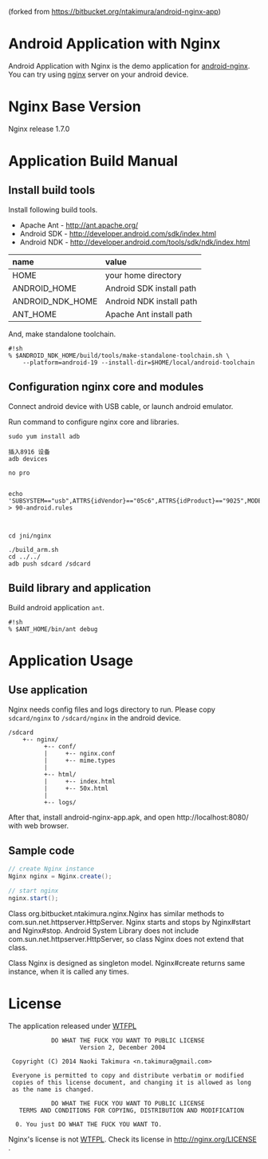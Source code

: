 (forked from https://bitbucket.org/ntakimura/android-nginx-app)

Android Application with Nginx
====================

Android Application with Nginx is the demo application for [android-nginx].
You can try using [nginx] server on your android device.

Nginx Base Version
====================

Nginx release 1.7.0

Application Build Manual
====================

Install build tools
--------------------
Install following build tools.

* Apache Ant - http://ant.apache.org/
* Android SDK - http://developer.android.com/sdk/index.html
* Android NDK - http://developer.android.com/tools/sdk/ndk/index.html

| name | value |
| :--- | :---- |
| HOME | your home directory |
| ANDROID_HOME | Android SDK install path |
| ANDROID_NDK_HOME | Android NDK install path |
| ANT_HOME | Apache Ant install path |

And, make standalone toolchain.

```
#!sh
% $ANDROID_NDK_HOME/build/tools/make-standalone-toolchain.sh \
    --platform=android-19 --install-dir=$HOME/local/android-toolchain
```


Configuration nginx core and modules
--------------------
Connect android device with USB cable, or launch android emulator.

Run command to configure nginx core and libraries.

```
sudo yum install adb

插入8916 设备
adb devices

no pro


echo 'SUBSYSTEM=="usb",ATTRS{idVendor}=="05c6",ATTRS{idProduct}=="9025",MODE="0666",GROUP="plugdev",SYMLINK+="android",SYMLINK+="android_adb"' > 90-android.rules



cd jni/nginx

./build_arm.sh
cd ../../
adb push sdcard /sdcard

```

Build library and application
--------------------
Build android application ```ant```.

```
#!sh
% $ANT_HOME/bin/ant debug
```


Application Usage
====================

Use application
--------------------
Nginx needs config files and logs directory to run.
Please copy `sdcard/nginx` to `/sdcard/nginx` in the android device.

```
/sdcard
    +-- nginx/
          +-- conf/
          |     +-- nginx.conf
          |     +-- mime.types
          |
          +-- html/
          |     +-- index.html
          |     +-- 50x.html
          |
          +-- logs/
```

After that, install android-nginx-app.apk,
and open http://localhost:8080/ with web browser.

Sample code
--------------------

```java
// create Nginx instance
Nginx nginx = Nginx.create();

// start nginx
nginx.start();
```

Class org.bitbucket.ntakimura.nginx.Nginx has similar methods
to com.sun.net.httpserver.HttpServer.
Nginx starts and stops by Nginx#start and Nginx#stop.
Android System Library does not include com.sun.net.httpserver.HttpServer,
so class Nginx does not extend that class.

Class Nginx is designed as singleton model.
Nginx#create returns same instance, when it is called any times.



License
====================

The application released under [WTFPL]

                DO WHAT THE FUCK YOU WANT TO PUBLIC LICENSE
                        Version 2, December 2004

     Copyright (C) 2014 Naoki Takimura <n.takimura@gmail.com>

     Everyone is permitted to copy and distribute verbatim or modified
     copies of this license document, and changing it is allowed as long
     as the name is changed.

                DO WHAT THE FUCK YOU WANT TO PUBLIC LICENSE
       TERMS AND CONDITIONS FOR COPYING, DISTRIBUTION AND MODIFICATION

      0. You just DO WHAT THE FUCK YOU WANT TO.

Nginx's license is not [WTFPL].
Check its license in http://nginx.org/LICENSE .


[developers.android.com]: http://developer.android.com/tools/sdk/ndk/index.html
[nginx]: http://nginx.com/
[android-nginx]: https://bitbucket.org/ntakimura/android-nginx
[WTFPL]: http://www.wtfpl.net/
[nginx-license]: http://nginx.org/LICENSE
